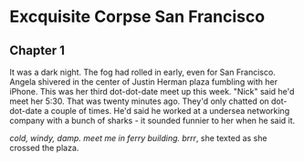 # Excquisite Corpse San Francisco
## Chapter 1
It was a dark night. The fog had rolled in early, even for San Francisco.  Angela shivered in the center of Justin Herman plaza fumbling with her iPhone.  This was her third dot-dot-date meet up this week.  "Nick" said he'd meet her 5:30.  That was twenty minutes ago.   They'd only chatted on dot-dot-date a couple of times.  He'd said he worked at a undersea networking company with a bunch of sharks - it sounded funnier to her when he said it.

*cold, windy, damp.  meet me in ferry building. brrr*, she texted as she crossed the plaza.
